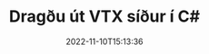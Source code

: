---
############################# Static ############################
layout: "auto-gen-merger"
date: 2022-11-10T15:13:36
draft: false
otherformats: mhtml odp ods odt one otp ott pdf pps ppsx ppt pptx rtf tex vdx vsdm

############################# Head ############################
head_title: "Dragðu út VTX síður í C#"
head_description: "Dragðu síður út á fljótlegan hátt úr VTX skrá í C#. Vistaðu nýja skjalið sem inniheldur valdar síður með því að nota forritaskil skjalasamruna."

############################# Header ############################
title: "Dragðu út VTX síður í C#"
description: "Dragðu út VTX síður með nokkrum línum af .NET kóða."
bg_image: "https://cms.admin.containerize.com/templates/aspose/App_Themes/V3/images/bg/header1.png"
bg_overlay: false
button:
    enable: true
    icon: "fas fa-arrow-down"
    label: "Sækja ókeypis prufuáskrift"
    link: "https://downloads.groupdocs.com/merger/net"

############################# SubMenu ############################
submenu:
    enable: true

    left:
        img_alt: "GroupDocs.Merger for .NET"
        image: "https://cms.admin.containerize.com/templates/groupdocs/images/product-logos/90x90-noborder/groupdocs-merger-net.png"
        product: "GroupDocs.Merger"
        platform: ".NET"

    middle:
        button:

            # button loop
            - link: "https://apireference.groupdocs.com/merger/net"
              text: "API tilvísun"

            # button loop
            - link: "https://github.com/groupdocs-merger"
              text: "Dæmi um kóða"

            # button loop
            - link: "https://products.groupdocs.app/merger/family"
              text: "Sýningar í beinni"

            # button loop
            - link: "https://purchase.groupdocs.com/pricing/merger/net"
              text: "Verðlag"

    right:
        link_download: "https://downloads.groupdocs.com/merger"
        link_learn: "https://docs.groupdocs.com/merger/net"
        link_buy: "https://purchase.groupdocs.com"

############################# About ############################
about:
    enable: true
    title: "Um GroupDocs.Merger for .NET API"
    content: |
        [GroupDocs.Merger for .NET](/is/merger/net/) býður upp á einfalda lausn til að sameinast á öruggan hátt og skipta á milli margra skjalasniða, þar á meðal PDF, Microsoft Office (Word, Excel, PowerPoint , OneNote), OpenDocument, HTML, myndir og mörg önnur innan .NET forrita. Með því að bæta við örfáum línum af kóðanum skaltu framkvæma nokkrar skjalaaðgerðir eins og færa, fjarlægja, snúa, skipta um, draga út eða breyta stefnu síðna innan skjalanna. Skjalasamruna API styður einnig forskoðun skjalasíður sem mynd til að greina skjalabyggingu, snið og innihald á síðunni.
        
        GroupDocs.Merger API er rétti kosturinn fyrir fyrirtækjalausnir sem þurfa útdráttaraðgerðir fyrir skráarsíður. Þessi API eru vel studd á öllum helstu stýrikerfum og kerfum þar á meðal .NET Framework, .NET Standard, .NET Core, Mono.

############################# Steps ############################
steps:
    enable: true
    title_left: "Dragðu út VTX skráarsíður í .NET"
    content_left: |
        [GroupDocs.Merger for .NET](/is/merger/net/) auðveldar forriturum C# að draga þær síður sem óskað er eftir úr VTX skrá og vista hana sem nýja skrá sem inniheldur valdar síður með því að útfæra nokkur einföld skref.
        
        * Frumstilla **ExtractOptions** með blaðsíðunúmerum sem ættu að birtast í skjalinu sem myndast.
        * Búðu til nýtt tilvik af **Merger** og sendu frumskjalsslóð sem byggingarbreytu.
        * Hringdu í **ExtractPages** og sendu **ExtractOptions** hlutinn.
        * Hringdu í **Save** og tilgreindu skráarslóðina til að vista skjalið sem myndast.

    title_right: "kerfis kröfur"
    content_right: |
        GroupDocs.Merger for .NET API eru studd á öllum helstu kerfum og stýrikerfum. Áður en þú keyrir kóðann hér að neðan skaltu ganga úr skugga um að þú hafir eftirfarandi forsendur uppsettar á kerfinu þínu.

        * Stýrikerfi: Microsoft Windows, Linux, MacOS
        * Þróunarumhverfi: Visual Studio, Xamarin, MonoDevelop
        * Rammar: .NET Framework, .NET Standard, .NET Core, Mono
        * Sæktu nýjustu útgáfuna af GroupDocs.Merger for .NET frá [NuGet](https://www.nuget.org/packages/groupdocs.merger)
         
    code: |
     {{% merger/additional-styles %}}
     {{< merger/code-merger title="Hvernig á að draga út VTX skráarsíður með því að nota C# dæmi kóða">}}

        ```csharp    
        // Dragðu út VTX skráarsíður með því að nota GroupDocs.Merger API
        // Frumstilla ExtractOptions flokkinn með völdum blaðsíðunúmerum
        ExtractOptions extractOptions = new ExtractOptions(new int[] { 2, 5 });

        // Staðfestu samruna með inntaksskjali VTX
        using (Merger merger = new Merger("input.vtx"))
          {
            // Hringdu í ExtractPages aðferðina og sendu ExtractOptions hlutinn til hennar
            merger.ExtractPages(extractOptions);
    
            // Hringdu í Vista aðferð til að vista úttaksskjalið með útdrættum síðum
            merger.Save("output.vtx");
          }
        ```
     {{< /merger/code-merger >}}

############################# Demos ############################
demos:
    enable: true
    title: "Sýningar í beinni - Dragðu út VTX síður á netinu"
    content: |
       Dragðu út VTX skráarsíður núna með því að fara á vefsíðu [GroupDocs.Merger Live Demos](https://products.groupdocs.app/splitter/extract-pages/vtx).
       Lifandi kynningin hefur eftirfarandi kosti.
        
############################# About Formats ############################
about_formats:
    enable: true

############################# More Formats ############################
more_formats:
    enable: true
    title: "Dragðu út síður úr öðrum skjalasniðum"
    content: |
        .NET skjöl sameining og skipt API fyrir skráarsnið og myndir. Dragðu út nokkur af vinsælustu skráarsniðunum eins og fram kemur hér að neðan.

############################# Back to top ###############################
back_to_top:
    enable: true
---